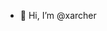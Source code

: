 - 👋 Hi, I’m @xarcher

<!---
xarcher/xarcher is a ✨ special ✨ repository because its `README.md` (this file) appears on your GitHub profile.
You can click the Preview link to take a look at your changes.
--->
